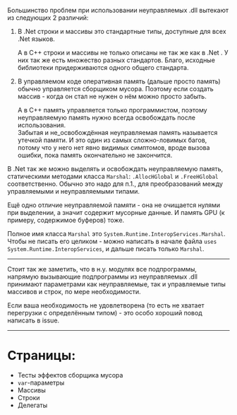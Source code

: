 


Большинство проблем при использовании неуправляемых .dll вытекают из следующих 2 различий:

1. В .Net строки и массивы это стандартные типы, доступные для всех .Net языков.
	
	А в C++ строки и массивы не только описаны не так же как в .Net .
	У них так же есть множество разных стандартов.
	Благо, исходные библиотеки придерживаются одного общего стандарта.

2. В управляемом коде оперативная память (дальше просто память) обычно управляется сборщиком мусора.
	Поэтому если создать массив - когда он стал не нужен о нём можно просто забыть.
	
	А в C++ память управляется только программистом, поэтому неуправляемую память нужно всегда освобождать после использования.\
	Забытая и не_освобождённая неуправляемая память называется утечкой памяти. И это один из самых сложно-ловимых багов,
	потому что у него нет явно видимых симптомов, вроде вызова ошибки, пока память окончательно не закончится.

В .Net так же можно выделять и освобождать неуправляемую память, статическими методами класса `Marshal`:
`.AllocHGlobal` и `.FreeHGlobal` соответственно. Обычно это надо для п.1., для преобразований между
управляемыми и неуправляемыми типами.

Ещё одно отличие неуправляемой памяти - она не очищается нулями при выделении, а
значит содержит мусорные данные. И память GPU (к примеру, содержимое буферов) тоже.

Полное имя класса `Marshal` это `System.Runtime.InteropServices.Marshal`.
Чтобы не писать его целиком - можно написать в начале файла `uses System.Runtime.InteropServices`, и дальше писать только `Marshal`.

---

Стоит так же заметить, что в н.у. модулях все подпрограммы, напрямую вызывающие подпрограммы из неуправляемых
.dll принимают параметрами как неуправляемые, так и управляемые типы массивов и строк, по мере необходимости.

Если ваша необходимость не удовлетворена (то есть не хватает перегрузки с определённым типом) - это особо хороший повод написать в issue.

---

# Страницы:

- <a path="Тесты эффектов сборщика мусора"	>	Тесты эффектов сборщика мусора	</a>
- <a path="var-параметры"					>	`var`-параметры					</a>
- <a path="Массивы"							>	Массивы							</a>
- <a path="Строки"							>	Строки							</a>
- <a path="Делегаты"						>	Делегаты						</a>


